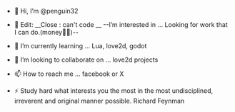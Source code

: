 - 👋 Hi, I’m @penguin32
- 👀 Edit: __Close : can't code __ --I’m interested in ... Looking for work that I can do.(money🥺😂)--
- 🌱 I’m currently learning ... Lua, love2d, godot
- 💞️ I’m looking to collaborate on ... love2d projects
- 📫 How to reach me ... facebook or X
  
- ⚡ Study hard what interests you the most in the most undisciplined, irreverent and original manner possible.   Richard Feynman

<!---
penguin32/penguin32 is a ✨ special ✨ repository because its `README.md` (this file) appears on your GitHub profile.
You can click the Preview link to take a look at your changes.
--->
